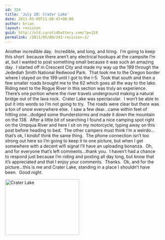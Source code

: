 ```yaml
---
id: 324
title: 'July 28: Crater Lake'
date: 2011-05-09T21:00:47+00:00
author: brian
layout: revision
guid: http://old.carotidbattery.com/?p=324
permalink: /2011/05/09/243-revision-2/
---
```

 <p>Another incredible day.  Incredible, and long, and tiring.  I&#8217;m going to keep this short  because there aren&#8217;t any electrical hookups at the campsite I&#8217;m at, but I wanted to post something small because it was such an amazing day.  I started off in Crescent City and made my way up the 199 through the Jedediah Smith National Redwood Park.  That took me to the Oregon border where I stayed on the 199 until I got to the I-5.  Took that south and then a few smaller roads brought me to the 62 which goes all the way to the lake.  Riding next to the Rogue River in this section was truly an experience.  There&#8217;s one portion where the river travels underground making a natural bridge out of the lava rock.  Crater Lake was spectacular.  I won&#8217;t be able to put it into words so I&#8217;m not going to try.  The roads were clear but there was a ton of snow everywhere else.  I saw a few dear&#8230;came within feet of hitting one&#8230;dodged some thunderstorms and made it down the mountain on the 138.  After a little bit of searching I found a nice camping spot right on the Umpqua River and here I sit on my motorcycle, typing away on this post before heading to bed.  The other campers must think I&#8217;m a weirdo&#8230;that&#8217;s ok, I kindof think the same thing.  The phone connection isn&#8217;t too strong out here so I&#8217;m going to keep it to one picture, but when I get somewhere with a decent wifi signal I&#8217;ll have an uploading bonanza.  Oh, and for everyone that&#8217;s left comments&#8230;thank you.  I haven&#8217;t had a chance to respond just because I&#8217;m riding and posting all day long, but know that it&#8217;s appreciated and that I enjoy your comments.  Thanks.  Ok, and for the picture&#8230;this is me and Crater Lake, standing in a place I shouldn&#8217;t have been.  Good night.</p> <a title="Photo Sharing" href="http://www.flickr.com/photos/64293054@N00/177494392/"><img alt="Crater Lake" src="http://static.flickr.com/48/177494392_9093540102.jpg" height="180" width="240" /></a>